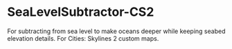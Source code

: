 # SeaLevelSubtractor-CS2
For subtracting from sea level to make oceans deeper while keeping seabed elevation details. For Cities: Skylines 2 custom maps.
